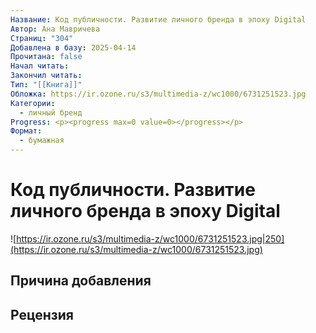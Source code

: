 ```yaml
---
Название: Код публичности. Развитие личного бренда в эпоху Digital
Автор: Ана Мавричева
Страниц: "304"
Добавлена в базу: 2025-04-14
Прочитана: false
Начал читать: 
Закончил читать: 
Тип: "[[Книга]]"
Обложка: https://ir.ozone.ru/s3/multimedia-z/wc1000/6731251523.jpg
Категории:
  - личный бренд
Progress: <p><progress max=0 value=0></progress></p>
Формат:
  - бумажная
---
```

# Код публичности. Развитие личного бренда в эпоху Digital

![https://ir.ozone.ru/s3/multimedia-z/wc1000/6731251523.jpg|250](https://ir.ozone.ru/s3/multimedia-z/wc1000/6731251523.jpg)

## Причина добавления


## Рецензия